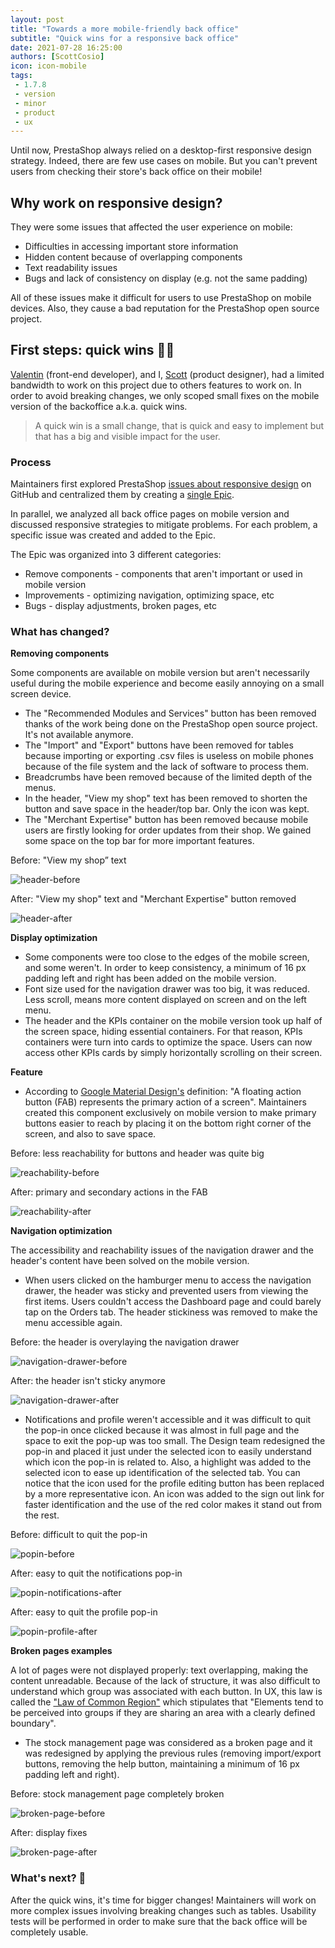 ```yaml
--- 
layout: post
title: "Towards a more mobile-friendly back office"
subtitle: "Quick wins for a responsive back office"
date: 2021-07-28 16:25:00
authors: [ScottCosio]
icon: icon-mobile
tags:
 - 1.7.8
 - version
 - minor
 - product
 - ux
---
```


Until now, PrestaShop always relied on a desktop-first responsive design strategy. Indeed, there are few use cases on mobile. But you can't prevent users from checking their store's back office on their mobile!

## Why work on responsive design?

They were some issues that affected the user experience on mobile:

- Difficulties in accessing important store information
- Hidden content because of overlapping components
- Text readability issues
- Bugs and lack of consistency on display (e.g. not the same padding)

All of these issues make it difficult for users to use PrestaShop on mobile devices. Also, they cause a bad reputation for the PrestaShop open source project.

## First steps: quick wins 💪🏻

[Valentin](https://github.com/neomaking) (front-end developer), and I, [Scott](https://github.com/prestascott) (product designer), had a limited bandwidth to work on this project due to others features to work on. In order to avoid breaking changes, we only scoped small fixes on the mobile version of the backoffice a.k.a. quick wins.

> A quick win is a small change, that is quick and easy to implement but that has a big and visible impact for the user.

### Process

Maintainers first explored PrestaShop [issues about responsive design](https://github.com/PrestaShop/PrestaShop/labels/Responsive) on GitHub and centralized them by creating a [single Epic](https://github.com/PrestaShop/PrestaShop/issues/22358).

In parallel, we analyzed all back office pages on mobile version and discussed responsive strategies to mitigate problems. For each problem, a specific issue was created and added to the Epic. 

The Epic was organized into 3 different categories:

- Remove components - components that aren't important or used in mobile version
- Improvements - optimizing navigation, optimizing space, etc
- Bugs - display adjustments, broken pages, etc

### What has changed?

**Removing components**

Some components are available on mobile version but aren't necessarily useful during the mobile experience and become easily annoying on a small screen device.

- The "Recommended Modules and Services" button has been removed thanks of the work being done on the PrestaShop open source project. It's not available anymore.
- The "Import" and "Export" buttons have been removed for tables because importing or exporting .csv files is useless on mobile phones because of the file system and the lack of software to process them. 
- Breadcrumbs have been removed because of the limited depth of the menus.
- In the header, "View my shop" text has been removed to shorten the button and save space in the header/top bar. Only the icon was kept.
- The "Merchant Expertise" button has been removed because mobile users are firstly looking for order updates from their shop. We gained some space on the top bar for more important features.

<div class="row">
    <div class="col-md-6">
      <p>Before: "View my shop” text</p>
      <img src="/prestashop.github.io/assets/images/2021/07/01-header-before.png" alt="header-before">
    </div>
    <div class="col-md-6">
      <p>After: "View my shop" text and "Merchant Expertise" button removed</p>
      <img src="/prestashop.github.io/assets/images/2021/07/01-header-after.png" alt="header-after">
    </div>
</div>

**Display optimization**

- Some components were too close to the edges of the mobile screen, and some weren't. In order to keep consistency, a minimum of 16 px padding left and right has been added on the mobile version.
- Font size used for the navigation drawer was too big, it was reduced. Less scroll, means more content displayed on screen and on the left menu.
- The header and the KPIs container on the mobile version took up half of the screen space, hiding essential containers. For that reason, KPIs containers were turn into cards to optimize the space. Users can now access other KPIs cards by simply horizontally scrolling on their screen.

**Feature**

- According to [Google Material Design's](https://material.io/design) definition: "A floating action button (FAB) represents the primary action of a screen". Maintainers created this component exclusively on mobile version to make primary buttons easier to reach by placing it on the bottom right corner of the screen, and also to save space.

<div class="row">
    <div class="col-md-6">
      <p>Before: less reachability for buttons and header was quite big</p>
      <img src="/prestashop.github.io/assets/images/2021/07/02-reachability-before.png" alt="reachability-before">
    </div>
    <div class="col-md-6">
      <p>After: primary and secondary actions in the FAB</p>
      <img src="/prestashop.github.io/assets/images/2021/07/02-reachability-after.png" alt="reachability-after">
    </div>
</div> 
                                                                                                         
**Navigation optimization**

The accessibility and reachability issues of the navigation drawer and the header's content have been solved on the mobile version.

- When users clicked on the hamburger menu to access the navigation drawer, the header was sticky and prevented users from viewing the first items. Users couldn't access the Dashboard page and could barely tap on the Orders tab. The header stickiness was removed to make the menu accessible again.

<div class="row">
    <div class="col-md-6">
      <p>Before: the header is overylaying the navigation drawer</p>
      <img src="assets/images/2021/07/03-navigation-drawer-before.png" alt="navigation-drawer-before">
    </div>
    <div class="col-md-6">
      <p>After: the header isn't sticky anymore</p>
      <img src="assets/images/2021/07/03-navigation-drawer-before.png" alt="navigation-drawer-after">
    </div>
</div>

- Notifications and profile weren't accessible and it was difficult to quit the pop-in once clicked because it was almost in full page and the space to exit the pop-up was too small. The Design team redesigned the pop-in and placed it just under the selected icon to easily understand which icon the pop-in is related to. Also, a highlight was added to the selected icon to ease up identification of the selected tab. You can notice that the icon used for the profile editing button has been replaced by a more representative icon. An icon was added to the sign out link for faster identification and the use of the red color makes it stand out from the rest.


<div class="row">
    <div class="col-md-4">
      <p>Before: difficult to quit the pop-in</p>
      <img src="assets/images/2021/07/04-popin-before.png" alt="popin-before">
    </div>
    <div class="col-md-4">
      <p>After: easy to quit the notifications pop-in</p>
      <img src="assets/images/2021/07/04-popin-notifications-after.png" alt="popin-notifications-after">
    </div>
    <div class="col-md-4">
      <p>After: easy to quit the profile pop-in</p>
      <img src="assets/images/2021/07/04-popin-profile-after.png" alt="popin-profile-after">
    </div>
</div>

**Broken pages examples**

A lot of pages were not displayed properly: text overlapping, making the content unreadable. Because of the lack of structure, it was also difficult to understand which group was associated with each button.
In UX, this law is called the ["Law of Common Region"](https://lawsofux.com/law-of-common-region/) which stipulates that "Elements tend to be perceived into groups if they are sharing an area with a clearly defined boundary". 

- The stock management page was considered as a broken page and it was redesigned by applying the previous rules (removing import/export buttons, removing the help button, maintaining a minimum of 16 px padding left and right).

<div class="row">
    <div class="col-md-6">
      <p>Before: stock management page completely broken</p>
      <img src="assets/images/2021/07/05-broken-page-before.png" alt="broken-page-before">
    </div>
    <div class="col-md-6">
      <p>After: display fixes</p>
      <img src="assets/images/2021/07/05-broken-page-after.png" alt="broken-page-after">
    </div>
</div>

### What's next? 🚀

After the quick wins, it's time for bigger changes! Maintainers will work on more complex issues involving breaking changes such as tables.
Usability tests will be performed in order to make sure that the back office will be completely usable.
